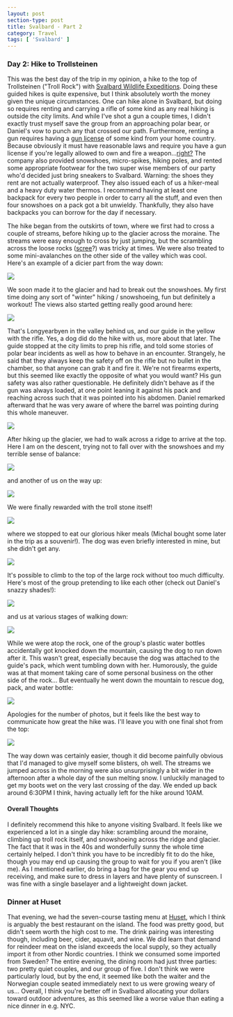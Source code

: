 ```yaml
---
layout: post
section-type: post
title: Svalbard - Part 2
category: Travel
tags: [ 'Svalbard' ]
---
```


### Day 2: Hike to Trollsteinen

This was the best day of the trip in my opinion, a hike to the top of Trollsteinen ("Troll Rock") with 
[Svalbard Wildlife Expeditions](http://www.wildlife.no/activities/winter-activities/day-trips/mountain-hike-to-trollsteinen/).
Doing these guided hikes is quite expensive, but I think absolutely worth the money given the unique circumstances.
One can hike alone in Svalbard, but doing so requires renting and carrying a rifle of some kind as any real hiking
is outside the city limits.
And while I've shot a gun a couple times, I didn't exactly trust myself save the group from an approaching
polar bear, or Daniel's vow to punch any that crossed our path. 
Furthermore, renting a gun requires having a [gun license](https://www.sysselmannen.no/en/Shortcuts/Firearms/Renting-firearms/)
of some kind from your home country. Because obviously it must have reasonable laws and require 
you have a gun license if you're legally allowed to own and fire a weapon...[right?](https://lawcenter.giffords.org/gun-laws/policy-areas/gun-owner-responsibilities/licensing/) 
The company also provided snowshoes, micro-spikes, hiking poles, and rented some appropriate footwear for the two super wise members 
of our party who'd decided just bring sneakers to Svalbard. Warning: the shoes they rent are not actually waterproof.
They also issued each of us a hiker-meal and a heavy duty water thermos. I recommend having at least one backpack for
every two people in order to carry all the stuff, and even then four snowshoes on a pack got a bit unwieldy. 
Thankfully, they also have backpacks you can borrow for the day if necessary.

The hike began from the outskirts of town, where we first had to cross a couple of streams, before hiking up to the glacier
across the moraine. The streams were easy enough to cross by just jumping, but the scrambling across the loose rocks 
([scree](https://en.wikipedia.org/wiki/Scree)?) was tricky at times. We were also treated to some mini-avalanches on the 
other side of the valley which was cool. Here's an example of a dicier part from the way down:

![](https://lh3.googleusercontent.com/c_E1AUfn9GUyZKcVW7wSzIrC6OuLNy0E-EOw2SH1IqVvu4hYaSzrJ2m89Eye5ooBBmfnYlQm7lOyj5UW2uBjusqRyUId7Z2hLRHXHV3aPUEDzKRYtoKDibnzr3QCpEQWTZjY9scZEA=w2400)

We soon made it to the glacier and had to break out the snowshoes. My first time doing any sort of "winter" hiking / snowshoeing,
fun but definitely a workout! The views also started getting really good around here:

![](https://lh3.googleusercontent.com/9msi68e9vp7BTGb8dzqTI1uJ2985EWwoodlcyGpCsS0B9YlaBc9l6MTVrWJtLutKAO4vQiBIGJAyIxFsVPc-uiW7x5uB1QzECLG7ofypD8-IOGV_3YYRkEE3pucyiqNTqrjmEViMLg=w2400)

That's Longyearbyen in the valley behind us, and our guide in the yellow with the rifle. Yes, a dog did do the hike with us, more about that later.
The guide stopped at the city limits to prep his rifle, and told some stories of polar bear incidents as well as how to behave
in an encounter. Strangely, he said that they always keep the safety off on the rifle but no bullet in the chamber, so 
that anyone can grab it and fire it. We're not firearms experts, but this seemed like exactly the opposite of what you would
want? His gun safety was also rather questionable. He definitely didn't behave as if the gun was always loaded, at one point
leaning it against his pack and reaching across such that it was pointed into his abdomen. Daniel remarked afterward that he
was very aware of where the barrel was pointing during this whole maneuver. 

![](https://lh3.googleusercontent.com/-cYAbo13UfDNI7wtD4bphl1D0WCvh57aMuzF4Bm1z2mSvSENgHY3_kZ59hbW5bpxvEPPiuHTeX58ebanb7V68MKam4hx9UieDCOX83-np6caxXKpAueDlyDgW6urECzUcIIRDGSrmQ=w2400)

After hiking up the glacier, we had to walk across a ridge to arrive at the top. Here I am on the descent, trying not to fall over
with the snowshoes and my terrible sense of balance:

![](https://lh3.googleusercontent.com/WIivm-RGq21uQXdxGMF_0IuYdqjfENVWOTZBFCLq62ooQIpnofpLHLGY-XFjS2RVqkhXMZEK-yiEPCJQU0Y5B7xXeK4ZLMgv81AoG1JA34VWnBCxe-QmCDQfFA6kQ1B0mOaNEmGC_g=w2400)

and another of us on the way up:

![](https://lh3.googleusercontent.com/KIDPkU8E5Du9WWA91uda825sRZZP7nKIwo8f-Hj4_7SlKJlG1Ii7f1_d7ijojRlKjhMMyl2VXi2ReKx20KgLBmE2TA5RpYcwsbDVBfMTmEUjPjKKFoWG8eJa_OLHiPvbFgY5tBdUEA=w2400)

We were finally rewarded with the troll stone itself!

![](https://lh3.googleusercontent.com/pNO-lFhgd6LVUmXa2-QDzjXibg_jPsiFtBsOcwcscMJL1rP5EH30FcQ62xhhbCl1ASSAOC3r_3RgDNY4uju-D0eRMn-wP1kas89tvDXo7ZvmLyZpp06IxbIoevvKnXT6IBo-llrQGQ=w2400)

where we stopped to eat our glorious hiker meals (Michal bought some later in the trip as a souvenir!). The dog was even
briefly interested in mine, but she didn't get any.

![](https://lh3.googleusercontent.com/x-T3PqdqMhHK_xHtGEw6qtNWsQlsGDJ4pUZDhBg9SvE6hvLk_yHsRQlXBENdcChF48lBT7sJXiMhYCkf0h3S7IoDSJG0kQn7nLfYkQGi1IMy9CxLlrk9omCxbmUcEM9MGswc2Ws1hA=w2400)

It's possible to climb to the top of the large rock without too much difficulty. 
Here's most of the group pretending to like each other (check out Daniel's snazzy shades!):

![](https://lh3.googleusercontent.com/AL36sAni8_yvohnlJOReFqJ44vgRndaSbqjBsx25aiB9kxoB_fH1vuD5ux77O1_Cgil1jnQrbxDADnm8R_wpojjO3k4ms9Mt2meZuTAdg5gsNQLwSSambKu6_9R1Qsx3WbxuszDV_g=w2400)

and us at various stages of walking down:

![](https://lh3.googleusercontent.com/xIDNMMPh1C5GgTRW-unTcuAtTPhszjA6EnshAL1_hvximVgJNRZjowuQzn1RmueIxoxC1FrxxXS_b5AGhVC5tx-lT2hrBx6vVJc0vIwOtOF68PD9ETOPTsecNEuCSjEKeAFEIIEhOw=w2400)

While we were atop the rock, one of the group's plastic water bottles accidentally got knocked down the mountain, 
causing the dog to run down after it. This wasn't great, especially because the dog was attached to the guide's pack, which went
tumbling down with her. Humorously, the guide was at that moment taking care of some personal business on the other side of the rock...
But eventually he went down the mountain to rescue dog, pack, and water bottle:

![](https://lh3.googleusercontent.com/TnT9HkX0616wolGVJZbMY-tQRtfQmw0P94Oxlgu6LRL_hAQlCZjBFSvgKpCNJlXrMXAvvyViBOx4uKK8qVV23NIEbP4HfP3AxEg7NDBYpNVkc46o-AryIZta3xTMZT6LGOfzk_r_oQ=w2400)

Apologies for the number of photos, but it feels like the best way to communicate how great the hike was. I'll leave you with 
one final shot from the top:

![](https://lh3.googleusercontent.com/P57kgNSB87Mlku6mjY57cxTciUI7ZiYe4BNwrK_k-8Pm09wnkiycBzblYiG315bWs70byKGOdEIEhXS3iOYguXcmNGTkphtNGqK-QEyBhhpdle-b6GUycCbbM7x-pCnH0x9JyhlX6A=w2400)

The way down was certainly easier, though it did become painfully obvious that I'd managed to give myself some
blisters, oh well. The streams we jumped across in the morning were also unsurprisingly a bit wider in the afternoon after
a whole day of the sun melting snow. I unluckily managed to get my boots wet on the very last crossing of the day.
We ended up back around 6:30PM I think, having actually left for the hike around 10AM. 

#### Overall Thoughts

I definitely recommend this hike to anyone visiting Svalbard. It feels like we experienced a lot in a single day hike:
scrambling around the moraine, climbing up troll rock itself, and snowshoeing across the ridge and glacier.
The fact that it was in the 40s and wonderfully sunny the whole time certainly helped.
I don't think you have to be incredibly fit to do the hike, though you may end up causing the group to wait 
for you if you aren't (like me). As I mentioned earlier, do bring a bag for the gear you end
up receiving, and make sure to dress in layers and have plenty of sunscreen. I was fine with a 
single baselayer and a lightweight down jacket. 

### Dinner at Huset

That evening, we had the seven-course tasting menu at [Huset](http://www.huset.com/), which I think
is arguably the best restaurant on the island. The food was pretty good, but didn't seem worth the high cost
to me. The drink pairing was interesting though, including beer, cider, aquavit, and wine. 
We did learn that demand for reindeer meat on the island exceeds the local supply,
so they actually import it from other Nordic countries. I think we consumed some imported from Sweden?
The entire evening, the dining room had just three parties: two pretty quiet couples, and our group
of five. I don't think we were particularly loud, but by the end, it seemed like both the waiter
and the Norwegian couple seated immediately next to us were growing weary of us... 
Overall, I think you're better off in Svalbard allocating your dollars toward outdoor adventures, 
as this seemed like a worse value than eating a nice dinner in e.g. NYC.